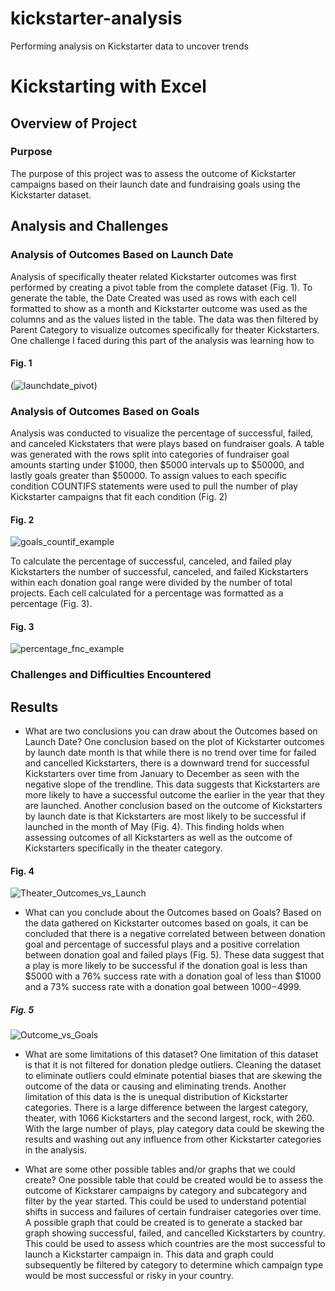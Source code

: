 # kickstarter-analysis
Performing analysis on Kickstarter data to uncover trends
# Kickstarting with Excel

## Overview of Project

### Purpose
The purpose of this project was to assess the outcome of Kickstarter campaigns based on their launch date and fundraising goals using the Kickstarter dataset. 

## Analysis and Challenges

### Analysis of Outcomes Based on Launch Date
Analysis of specifically theater related Kickstarter outcomes was first performed by creating a pivot table from the complete dataset (Fig. 1). To generate the table, the Date Created was used as rows with each cell formatted to show as a month and Kickstarter outcome was used as the columns and as the values listed in the table. The data was then filtered by Parent Category to visualize outcomes specifically for theater Kickstarters. One challenge I faced during this part of the analysis was learning how to 

#### Fig. 1
(![launchdate_pivot](https://user-images.githubusercontent.com/108199140/177675306-31fed971-c1ae-4592-8504-b1141ab32692.PNG))

### Analysis of Outcomes Based on Goals
Analysis was conducted to visualize the percentage of successful, failed, and canceled Kickstaters that were plays based on fundraiser goals. A table was generated with the rows split into categories of fundraiser goal amounts starting under $1000, then $5000 intervals up to $50000, and lastly goals greater than $50000. To assign values to each specific condition COUNTIFS statements were used to pull the number of play Kickstarter campaigns that fit each condition (Fig. 2)

#### Fig. 2
![goals_countif_example](https://user-images.githubusercontent.com/108199140/177675520-53fe3f83-4a28-4c88-9708-4fd390b77e95.PNG)


To calculate the percentage of successful, canceled, and failed play Kickstarters the number of successful, canceled, and failed Kickstarters within each donation goal range were divided by the number of total projects. Each cell calculated for a percentage was formatted as a percentage (Fig. 3). 

#### Fig. 3
![percentage_fnc_example](https://user-images.githubusercontent.com/108199140/177675545-7e174539-db06-4be2-b6b9-fa7a571a0863.PNG)


### Challenges and Difficulties Encountered

## Results
- What are two conclusions you can draw about the Outcomes based on Launch Date?
One conclusion based on the plot of Kickstarter outcomes by launch date month is that while there is no trend over time for failed and cancelled Kickstarters, there is a downward trend for successful Kickstarters over time from January to December as seen with the negative slope of the trendline. This data suggests that Kickstarters are more likely to have a successful outcome the earlier in the year that they are launched. Another conclusion based on the outcome of Kickstarters by launch date is that Kickstarters are most likely to be successful if launched in the month of May (Fig. 4). This finding holds when assessing outcomes of all Kickstarters as well as the outcome of Kickstarters specifically in the theater category.

#### Fig. 4
![Theater_Outcomes_vs_Launch](https://user-images.githubusercontent.com/108199140/177675582-c3cebeae-5daf-4f36-a82c-7160cedbad6c.png)


- What can you conclude about the Outcomes based on Goals?
Based on the data gathered on Kickstarter outcomes based on goals, it can be concluded that there is a negative correlated between between donation goal and percentage of successful plays and a positive correlation between donation goal and failed plays (Fig. 5). These data suggest that a play is more likely to be successful if the donation goal is less than $5000 with a 76% success rate with a donation goal of less than $1000 and a 73% success rate with a donation goal between $1000-$4999. 

##### Fig. 5
![Outcome_vs_Goals](https://user-images.githubusercontent.com/108199140/177675607-151d4c1f-1fa6-4135-9432-c6ae2706d72d.png)


- What are some limitations of this dataset?
One limitation of this dataset is that it is not filtered for donation pledge outliers. Cleaning the dataset to eliminate outliers could elminate potential biases that are skewing the outcome of the data or causing and eliminating trends. Another limitation of this data is the is unequal distribution of Kickstarter categories. There is a large difference between the largest category, theater, with 1066 Kickstarters and the second largest, rock, with 260. With the large number of plays, play category data could be skewing the results and washing out any influence from other Kickstarter categories in the analysis. 

- What are some other possible tables and/or graphs that we could create?
One possible table that could be created would be to assess the outcome of Kickstarer campaigns by category and subcategory and filter by the year started. This could be used to understand potential shifts in success and failures of certain fundraiser categories over time. A possible graph that could be created is to generate a stacked bar graph showing successful, failed, and cancelled Kickstarters by country. This could be used to assess which countries are the most successful to launch a Kickstarter campaign in. This data and graph could subsequently be filtered by category to determine which campaign type would be most successful or risky in your country. 
